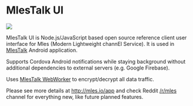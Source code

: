 # MlesTalk UI

![](mlestalk_login.gif)

MlesTalk UI is Node.js/JavaScript based open source reference client user interface for Mles (Modern Lightweight channEl Service). It is used in [MlesTalk](https://play.google.com/store/apps/details?id=io.mles.mlestalk) Android application.

Supports Cordova Android notifications while staying background without additional dependencies to external servers (e.g. Google Firebase).

Uses [MlesTalk WebWorker](https://github.com/jq-rs/mles-webworker) to encrypt/decrypt all data traffic.

Please see more details at http://mles.io/app and check Reddit [/r/mles](https://www.reddit.com/r/mles/) channel for everything new, like future planned features.
